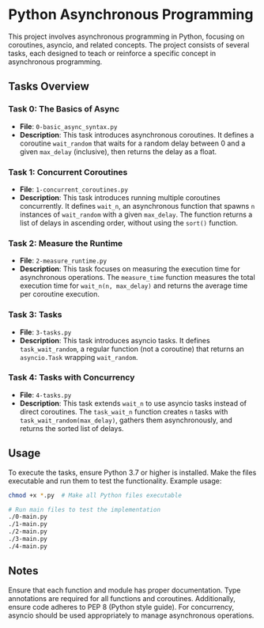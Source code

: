 # Python Asynchronous Programming

This project involves asynchronous programming in Python, focusing on coroutines, asyncio, and related concepts. The project consists of several tasks, each designed to teach or reinforce a specific concept in asynchronous programming.

## Tasks Overview

### Task 0: The Basics of Async
- **File**: `0-basic_async_syntax.py`
- **Description**: This task introduces asynchronous coroutines. It defines a coroutine `wait_random` that waits for a random delay between 0 and a given `max_delay` (inclusive), then returns the delay as a float.

### Task 1: Concurrent Coroutines
- **File**: `1-concurrent_coroutines.py`
- **Description**: This task introduces running multiple coroutines concurrently. It defines `wait_n`, an asynchronous function that spawns `n` instances of `wait_random` with a given `max_delay`. The function returns a list of delays in ascending order, without using the `sort()` function.

### Task 2: Measure the Runtime
- **File**: `2-measure_runtime.py`
- **Description**: This task focuses on measuring the execution time for asynchronous operations. The `measure_time` function measures the total execution time for `wait_n(n, max_delay)` and returns the average time per coroutine execution.

### Task 3: Tasks
- **File**: `3-tasks.py`
- **Description**: This task introduces asyncio tasks. It defines `task_wait_random`, a regular function (not a coroutine) that returns an `asyncio.Task` wrapping `wait_random`.

### Task 4: Tasks with Concurrency
- **File**: `4-tasks.py`
- **Description**: This task extends `wait_n` to use asyncio tasks instead of direct coroutines. The `task_wait_n` function creates `n` tasks with `task_wait_random(max_delay)`, gathers them asynchronously, and returns the sorted list of delays.

## Usage
To execute the tasks, ensure Python 3.7 or higher is installed. Make the files executable and run them to test the functionality. Example usage:

```bash
chmod +x *.py  # Make all Python files executable

# Run main files to test the implementation
./0-main.py
./1-main.py
./2-main.py
./3-main.py
./4-main.py
```

## Notes
Ensure that each function and module has proper documentation. Type annotations are required for all functions and coroutines. Additionally, ensure code adheres to PEP 8 (Python style guide). For concurrency, asyncio should be used appropriately to manage asynchronous operations.
```
